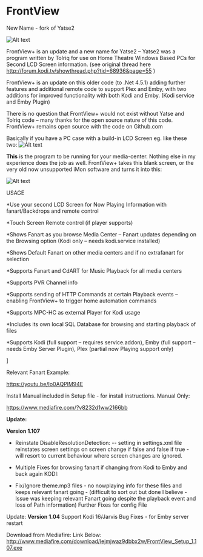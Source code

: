 # FrontView
New Name - fork of Yatse2

![Alt text](http://i68.tinypic.com/2jayyc6.png)

FrontView+ is an update and a new name for Yatse2 – Yatse2 was a program written by Tolriq for use on Home Theatre Windows Based PCs for Second LCD Screen information.  (see original thread here http://forum.kodi.tv/showthread.php?tid=68936&page=55 )

FrontView+ is an update on this older code (to .Net 4.5.1) adding further features and additional remote code to support Plex and Emby, with two additions for improved functionality with both Kodi and Emby.  (Kodi service and Emby Plugin)

There is no question that FrontView+ would not exist without Yatse and Tolriq code – many thanks for the open source nature of this code. FrontView+ remains open source with the code on Github.com

Basically if you have a PC case with a build-in LCD Screen eg. like these two:
![Alt text](http://i65.tinypic.com/2s80004.png)



**This** is the program to be running for your media-center. 
Nothing else in my experience does the job as well.
FrontView+ takes this blank screen, or the very old now unsupported iMon software and turns it into this:

![Alt text](http://i63.tinypic.com/2i8gd5g.jpg)

USAGE



*Use your second LCD Screen for Now Playing Information with fanart/Backdrops and remote control

*Touch Screen Remote control (if player supports)

*Shows Fanart as you browse Media Center – Fanart updates depending on the Browsing option (Kodi only – needs kodi.service installed)

*Shows Default Fanart on other media centers and if no extrafanart for selection

*Supports Fanart and CdART for Music Playback for all media centers

*Supports PVR Channel info 

*Supports sending of HTTP Commands at certain Playback events – enabling FrontView+ to trigger home automation commands

*Supports MPC-HC as external Player for Kodi usage

*Includes its own local SQL Database for browsing and starting playback of files

*Supports Kodi (full support – requires service.addon), Emby (full support – needs Emby Server Plugin), Plex (partial now Playing support only)

]

Relevant Fanart Example:

https://youtu.be/Io0AQPlM94E

Install Manual included in Setup file - for install instructions.
Manual Only:

https://www.mediafire.com/?v8232d1ww2166bb

**Update:**

**Version 1.107**
- Reinstate DisableResolutionDetection: -- setting in settings.xml file
reinstates screen settings on screen change if <MinimiseAlways>false and <DisableResolutionDetection>false
if <DisableResolutionDetection>true - will resort to current behaviour where screen changes are ignored.

- Multiple Fixes for browsing fanart if changing from Kodi to Emby and back again 
KODI:
- Fix/Ignore theme.mp3 files - no nowplaying info for these files and keeps relevant fanart going -
(difficult to sort out but done I believe -Issue was keeping relevant Fanart going despite the playback event and loss of Path information)
Further Fixes for config File

Update:
**Version 1.04**
Support Kodi 16/Jarvis
Bug Fixes - for Emby server restart


Download from Mediafire: Link Below:
http://www.mediafire.com/download/lejmjwaz9dbbx2w/FrontView_Setup_1.107.exe
